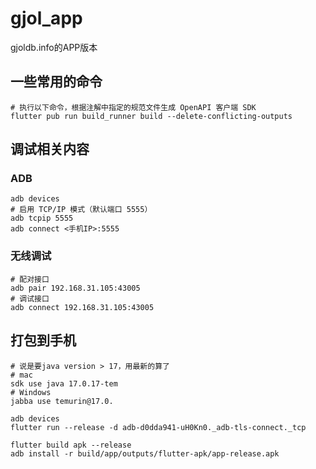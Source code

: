 # gjol_app

gjoldb.info的APP版本

## 一些常用的命令

```shell
# 执行以下命令，根据注解中指定的规范文件生成 OpenAPI 客户端 SDK
flutter pub run build_runner build --delete-conflicting-outputs
```

## 调试相关内容

### ADB

```shell
adb devices
# 启用 TCP/IP 模式（默认端口 5555）
adb tcpip 5555
adb connect <手机IP>:5555
```

### 无线调试

```shell
# 配对接口
adb pair 192.168.31.105:43005
# 调试接口
adb connect 192.168.31.105:43005
```

## 打包到手机

```shell
# 说是要java version > 17，用最新的算了
# mac
sdk use java 17.0.17-tem
# Windows
jabba use temurin@17.0.

adb devices
flutter run --release -d adb-d0dda941-uH0Kn0._adb-tls-connect._tcp

flutter build apk --release
adb install -r build/app/outputs/flutter-apk/app-release.apk
```
